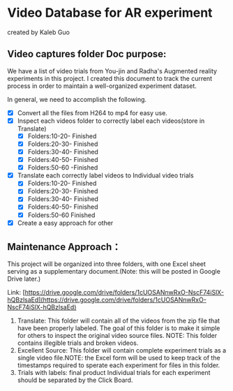# Video Database for AR experiment

created by Kaleb Guo 

## Video captures folder Doc purpose:

We have a list of video trials from You-jin and Radha's Augmented reality experiments in this project. I created this document to track the current process in order to maintain a well-organized experiment dataset.


In general, we need to accomplish the following.

- [x]  Convert all the files from H264 to mp4 for easy use.
- [x]  Inspect each videos folder to correctly label each videos(store in Translate)
    - [x]  Folders:10-20- Finished
    - [x]  Folders:20-30- Finished
    - [x]  Folders:30-40- Finished
    - [x]  Folders:40-50- Finished
    - [x]  Folders:50-60 -Finished
- [x]  Translate each correctly label videos to Individual video trials
    - [x]  Folders:10-20- Finished
    - [x]  Folders:20-30- Finished
    - [x]  Folders:30-40- Finished
    - [x]  Folders:40-50- Finished
    - [x]  Folders:50-60 Finished
- [x]  Create a easy approach for other

## Maintenance Approach：


This project will be organized into three folders, with one Excel sheet serving as a supplementary document.(Note: this will be posted in Google Drive later.) 

Link: [https://drive.google.com/drive/folders/1cUOSANnwRxO-NscF74iSlX-hQBzlsaEd](https://drive.google.com/drive/folders/1cUOSANnwRxO-NscF74iSlX-hQBzlsaEd)

1. Translate: This folder will contain all of the videos from the zip file that have been properly labeled. The goal of this folder is to make it simple for others to inspect the original video source files.  NOTE: This folder contains illegible trials and broken videos.
2. Excellent Source: This folder will contain complete experiment trials as a single video file.NOTE: the Excel form will be used to keep track of the timestamps required to sperate each experiment for files in this folder.
3. Trials with labels: final product Individual trials for each experiment should be separated by the Click Board.
